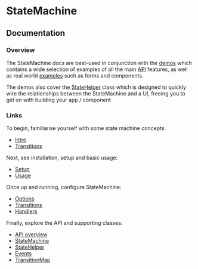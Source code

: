 # StateMachine

## Documentation

### Overview

The StateMachine docs are best-used in conjunction with the [demos](../demo) which contains a wide selection of examples of all the main [API](http://statemachine.davestewart.io/html/api) features, as well as real world [examples](http://statemachine.davestewart.io/html/examples) such as forms and components. 

The demos also cover the [StateHelper](http://statemachine.davestewart.io/html/setup) class which is designed to quickly wire the relationships between the StateMachine and a UI, freeing you to get on with building your app / component


### Links

To begin, familiarise yourself with some state machine concepts:

- [Intro](main/intro.md)
- [Transitions](main/transitions.md)

Next, see installation, setup and basic usage:

- [Setup](main/setup.md)
- [Usage](main/usage.md)

Once up and running, configure StateMachine:

- [Options](config/options.md)
- [Transitions](config/transitions.md)
- [Handlers](config/handlers.md)

Finally, explore the API and supporting classes:

- [API overview](api/readme.md)
- [StateMachine](api/statemachine.md)
- [StateHelper](http://statemachine.davestewart.io/html/setup/setup/overview.html)
- [Events](api/events.md)
- [TransitionMap](api/transitionmap.md)

